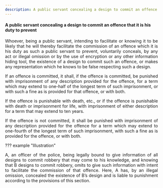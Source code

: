 ```yaml
---
description: A public servant concealing a design to commit an offence that it is his duty to prevent
---
```


#### A public servant concealing a design to commit an offence that it is his duty to prevent
<div style="text-align: justify">

Whoever, being a public servant, intending to facilitate or knowing it to be likely that he will thereby facilitate the commission of an offence which it is his duty as such a public servant to prevent, voluntarily conceals, by any act or illegal omission or by the use of encryption or any other information hiding tool, the existence of a design to commit such an offence, or makes any representation which he knows to be false respecting such a design.

</p>

If an offence is committed, it shall, if the offence is committed, be punished with imprisonment of any description provided for the offence, for a term which may extend to one-half of the longest term of such imprisonment, or with such a fine as is provided for that offence, or with both.

</p>

If the offence is punishable with death, etc., or if the offence is punishable with death or imprisonment for life, with imprisonment of either description for a term that may extend to ten years.

</p>

If the offence is not committed, it shall be punished with imprisonment of any description provided for the offence for a term which may extend to one-fourth of the longest term of such imprisonment, with such a fine as is provided for the offence, or with both.

</div>

??? example "Illustration"
    <div style="text-align: justify"> A, an officer of the police, being legally bound to give information of all designs to commit robbery that may come to his knowledge, and knowing that B designs to commit robbery, omits to give such information with intent to facilitate the commission of that offence. Here, A has, by an illegal omission, concealed the existence of B’s design and is liable to punishment according to the provisions of this section.
